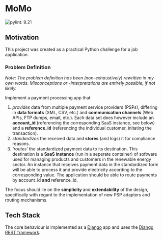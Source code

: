 # MoMo 

![pylint: 9.21](https://img.shields.io/badge/pylint-9.21-green.svg)

## Motivation
This project was created as a practical Python challenge for a job application.

### Problem Definition

*Note: The problem definition has been (non-exhaustively) rewritten in my own words. Misconceptions or -interpretations are entirely possible, if not likely.*

Implement a payment processing app that 

1. *provides* data from multiple payment service providers (PSPs), differing in **data formats** (XML, CSV, etc.) and **communication channels** (Web APIs, FTP dumps, email, etc.). Each data set does however include an **account_id** (referencing the corresponding SaaS instance, see below) and a **reference_id** (referencing the individual customer, initating the transaction).
2. *standardizes* the received data and **stores** (and logs) it for compliance reasons.
3. *'routes'* the standardized payment data to its destination. This destination is a **SaaS instance** (run in a seperate container) of software used for managing products and customers in the renewable energy sector. An instance that receives payment data in the standardized form will be able to process it and provide electricity according to the corresponding value. The application should be able to route payments by account_id **and** reference_id.

The focus should lie on the **simplicity** and **extendability** of the design, specifically with regard to the implementation of new PSP adapters and routing mechanisms.

## Tech Stack

The core behaviour is implemented as a [Django](https://www.djangoproject.com/) app and uses the [Django REST framework](http://www.django-rest-framework.org/).
